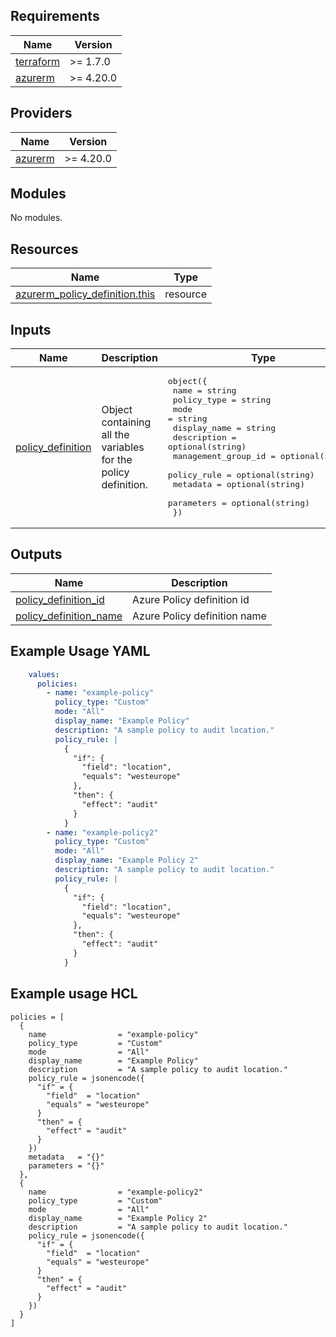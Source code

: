## Requirements

| Name | Version |
|------|---------|
| <a name="requirement_terraform"></a> [terraform](#requirement\_terraform) | >= 1.7.0 |
| <a name="requirement_azurerm"></a> [azurerm](#requirement\_azurerm) | >= 4.20.0 |

## Providers

| Name | Version |
|------|---------|
| <a name="provider_azurerm"></a> [azurerm](#provider\_azurerm) | >= 4.20.0 |

## Modules

No modules.

## Resources

| Name | Type |
|------|------|
| [azurerm_policy_definition.this](https://registry.terraform.io/providers/hashicorp/azurerm/latest/docs/resources/policy_definition) | resource |

## Inputs

| Name | Description | Type | Default | Required |
|------|-------------|------|---------|:--------:|
| <a name="input_policy_definition"></a> [policy\_definition](#input\_policy\_definition) | Object containing all the variables for the policy definition. | <pre>object({<br/>    name                = string<br/>    policy_type         = string<br/>    mode                = string<br/>    display_name        = string<br/>    description         = optional(string)<br/>    management_group_id = optional(string)<br/>    policy_rule         = optional(string)<br/>    metadata            = optional(string)<br/>    parameters          = optional(string)<br/>  })</pre> | n/a | yes |

## Outputs

| Name | Description |
|------|-------------|
| <a name="output_policy_definition_id"></a> [policy\_definition\_id](#output\_policy\_definition\_id) | Azure Policy definition id |
| <a name="output_policy_definition_name"></a> [policy\_definition\_name](#output\_policy\_definition\_name) | Azure Policy definition name |

## Example Usage YAML

```yaml
    values:
      policies:
        - name: "example-policy"
          policy_type: "Custom"
          mode: "All"
          display_name: "Example Policy"
          description: "A sample policy to audit location."
          policy_rule: |
            {
              "if": {
                "field": "location",
                "equals": "westeurope"
              },
              "then": {
                "effect": "audit"
              }
            }
        - name: "example-policy2"
          policy_type: "Custom"
          mode: "All"
          display_name: "Example Policy 2"
          description: "A sample policy to audit location."
          policy_rule: |
            {
              "if": {
                "field": "location",
                "equals": "westeurope"
              },
              "then": {
                "effect": "audit"
              }
            }
```
## Example usage HCL

```hcl
policies = [
  {
    name                = "example-policy"
    policy_type         = "Custom"
    mode                = "All"
    display_name        = "Example Policy"
    description         = "A sample policy to audit location."
    policy_rule = jsonencode({
      "if" = {
        "field"  = "location"
        "equals" = "westeurope"
      }
      "then" = {
        "effect" = "audit"
      }
    })
    metadata   = "{}"
    parameters = "{}"
  },
  {
    name                = "example-policy2"
    policy_type         = "Custom"
    mode                = "All"
    display_name        = "Example Policy 2"
    description         = "A sample policy to audit location."
    policy_rule = jsonencode({
      "if" = {
        "field"  = "location"
        "equals" = "westeurope"
      }
      "then" = {
        "effect" = "audit"
      }
    })
  }
]
```
